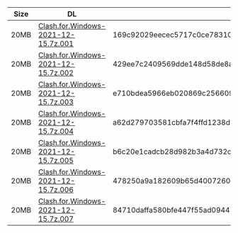 |    Size   |     DL  | sha512sum |
|  ---  |  ---  |  ---  |
| 20MB | [Clash.for.Windows-2021-12-15.7z.001](https://cdn.jsdelivr.net/gh/appleians/cfw_intel@main/Clash.for.Windows-2021-12-15.7z.001) | 169c92029eecec5717c0ce7831076922bee6d4b1d689be039cfd0fb6ae79a9e85606cb1d525ba454e6bf18700090a48e34aea73e6df92be2151c550a26c5073f |
| 20MB | [Clash.for.Windows-2021-12-15.7z.002](https://cdn.jsdelivr.net/gh/appleians/cfw_intel@main/Clash.for.Windows-2021-12-15.7z.002) | 429ee7c2409569dde148d58de8ae96b128c184930757d7a862fff98e9637aeb7a680bf24211ad8725cb06f740af54043681ef7aa5051a23670f689412fffaae7 |
| 20MB | [Clash.for.Windows-2021-12-15.7z.003](https://cdn.jsdelivr.net/gh/appleians/cfw_intel@main/Clash.for.Windows-2021-12-15.7z.003) | e710bdea5966eb020869c256609dbf35266552a67a94ccd7ca8c19c5d4b1a33f66449a7a47ff18fe7567e3b7e06720749b6c21fc2c553ccbe52faac04142df98 |
| 20MB | [Clash.for.Windows-2021-12-15.7z.004](https://cdn.jsdelivr.net/gh/appleians/cfw_intel@main/Clash.for.Windows-2021-12-15.7z.004) | a62d279703581cbfa7f4ffd1238dd39ad8133702301bfc8a10571461087732f064d246b52b54a4f0d3c21f57d58ac942e0818175d84625bb4a1758e099cd65d1 |
| 20MB | [Clash.for.Windows-2021-12-15.7z.005](https://cdn.jsdelivr.net/gh/appleians/cfw_intel@main/Clash.for.Windows-2021-12-15.7z.005) | b6c20e1cadcb28d982b3a4d732c0b36df6a80d91d9d067a298ed79ab19aec12377db59f8d8d225c4fb06c859f512d2de25b9599b385d0bf7e5d27cd9eed9d511 |
| 20MB | [Clash.for.Windows-2021-12-15.7z.006](https://cdn.jsdelivr.net/gh/appleians/cfw_intel@main/Clash.for.Windows-2021-12-15.7z.006) | 478250a9a182609b65d40072600289c1c34dd595864ee205709d17aea0d62336e6916f42a35d84828deb161d53b3a413ad5ea26a483eb8bcb149f947a124ca73 |
| 20MB | [Clash.for.Windows-2021-12-15.7z.007](https://cdn.jsdelivr.net/gh/appleians/cfw_intel@main/Clash.for.Windows-2021-12-15.7z.007) | 84710daffa580bfe447f55ad09447aad0a7586100032894bd8f9feb02f553bba7f3af2cfc186a4d39d57338114bf8a163444b8c6b0cab47c4eb21e854ee48955 |
